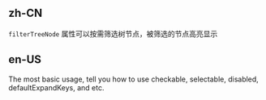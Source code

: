 ## zh-CN

`filterTreeNode` 属性可以按需筛选树节点，被筛选的节点高亮显示

## en-US

The most basic usage, tell you how to use checkable, selectable, disabled, defaultExpandKeys, and etc.
